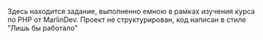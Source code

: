 Здесь находится задание, выполненно емною в рамках изучения курса по PHP от MarlinDev.
Проект не структурирован, код написан в стиле "Лишь бы работало"
